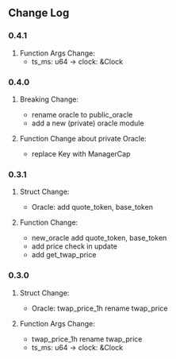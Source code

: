 ## Change Log

### 0.4.1

1. Function Args Change:
    - ts_ms: u64 -> clock: &Clock

### 0.4.0

1. Breaking Change:

    - rename oracle to public_oracle
    - add a new (private) oracle module

2. Function Change about private Oracle:
    - replace Key with ManagerCap

### 0.3.1

1. Struct Change:

    - Oracle: add quote_token, base_token

2. Function Change:
    - new_oracle add quote_token, base_token
    - add price check in update
    - add get_twap_price

### 0.3.0

1. Struct Change:

    - Oracle: twap_price_1h rename twap_price

2. Function Args Change:
    - twap_price_1h rename twap_price
    - ts_ms: u64 -> clock: &Clock
